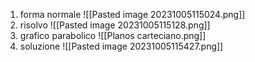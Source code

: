 1) forma normale
![[Pasted image 20231005115024.png]]
2) risolvo 
![[Pasted image 20231005115128.png]]
4) grafico parabolico
![[Planos carteciano.png]]
6) soluzione
![[Pasted image 20231005115427.png]]